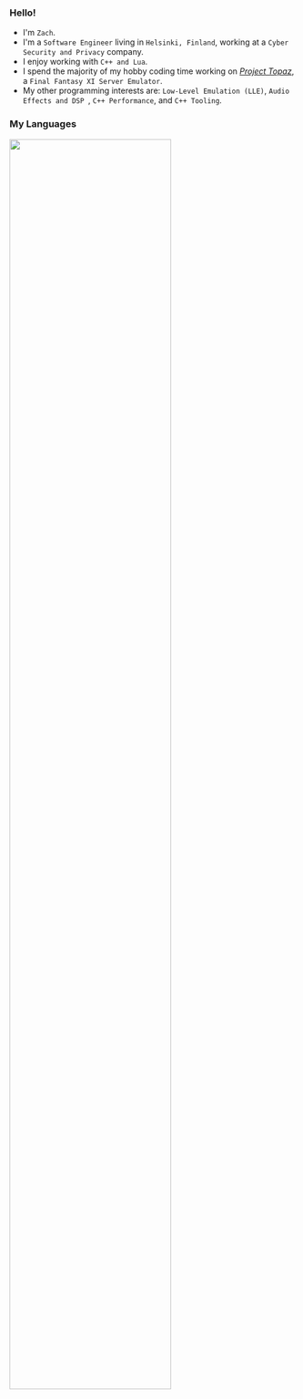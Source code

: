 ### Hello!
- I'm `Zach`.
- I'm a `Software Engineer` living in `Helsinki, Finland`, working at a `Cyber Security and Privacy` company.
- I enjoy working with `C++ and Lua`.
- I spend the majority of my hobby coding time working on _[Project Topaz](https://github.com/project-topaz/topaz)_, a `Final Fantasy XI Server Emulator`.
- My other programming interests are: `Low-Level Emulation (LLE)`, `Audio Effects and DSP `, `C++ Performance`, and `C++ Tooling`.
### My Languages
<img src="https://wakatime.com/share/@56065d67-1b1e-49bc-9b6e-0c71079e0813/c5dacbb8-ed50-49a8-9d2b-9bd5067fb366.svg" width="75%" height="75%">
